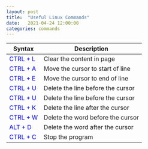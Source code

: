 ```yaml
---
layout: post
title:  "Useful Linux Commands"
date:   2021-04-24 12:00:00
categories: commands
---
```

| Syntax      | Description |
| ----------- | ----------- |
| <span style="color:blue">CTRL + L</span>    | Clear the content in page                  |
| <span style="color:blue">CTRL + A</span>    | Move the cursor to start of line           |
| <span style="color:blue">CTRL + E</span>    | Move the cursor to end of line             |
| <span style="color:blue">CTRL + U</span>    | Delete the line before the cursor          |
| <span style="color:blue">CTRL + U</span>    | Delete the line before the cursor          |
| <span style="color:blue">CTRL + K</span>    | Delete the line after the cursor           |
| <span style="color:blue">CTRL + W</span>    | Delete the word before the cursor          |
| <span style="color:blue">ALT + D</span>     | Delete the word after the cursor           |
| <span style="color:blue">CTRL + C</span>    | Stop the program                           |
